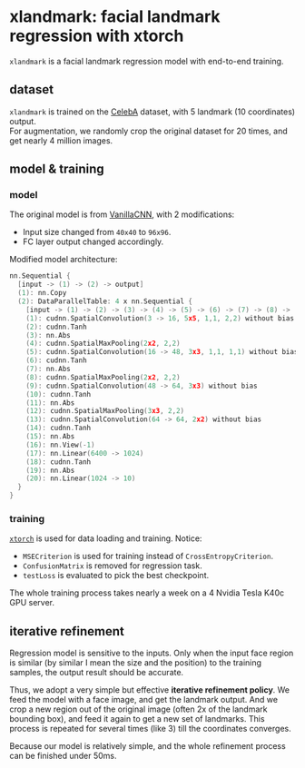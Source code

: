 # xlandmark: facial landmark regression with xtorch
`xlandmark` is a facial landmark regression model with end-to-end training.  

## dataset
`xlandmark` is trained on the [CelebA](http://mmlab.ie.cuhk.edu.hk/projects/CelebA.html) dataset, with 5 landmark (10 coordinates) output.  
For augmentation, we randomly crop the original dataset for 20 times, and get nearly 4 million images.  

## model & training
### model
The original model is from [VanillaCNN](https://github.com/ishay2b/VanillaCNN), with 2 modifications:  
- Input size changed from `40x40` to `96x96`.  
- FC layer output changed accordingly.  

Modified model architecture:
```c
nn.Sequential {
  [input -> (1) -> (2) -> output]
  (1): nn.Copy
  (2): DataParallelTable: 4 x nn.Sequential {
    [input -> (1) -> (2) -> (3) -> (4) -> (5) -> (6) -> (7) -> (8) -> (9) -> (10) -> (11) -> (12) -> (13) -> (14) -> (15) -> (16) -> (17) -> (18) -> (19) -> (20) -> output]
    (1): cudnn.SpatialConvolution(3 -> 16, 5x5, 1,1, 2,2) without bias
    (2): cudnn.Tanh
    (3): nn.Abs
    (4): cudnn.SpatialMaxPooling(2x2, 2,2)
    (5): cudnn.SpatialConvolution(16 -> 48, 3x3, 1,1, 1,1) without bias
    (6): cudnn.Tanh
    (7): nn.Abs
    (8): cudnn.SpatialMaxPooling(2x2, 2,2)
    (9): cudnn.SpatialConvolution(48 -> 64, 3x3) without bias
    (10): cudnn.Tanh
    (11): nn.Abs
    (12): cudnn.SpatialMaxPooling(3x3, 2,2)
    (13): cudnn.SpatialConvolution(64 -> 64, 2x2) without bias
    (14): cudnn.Tanh
    (15): nn.Abs
    (16): nn.View(-1)
    (17): nn.Linear(6400 -> 1024)
    (18): cudnn.Tanh
    (19): nn.Abs
    (20): nn.Linear(1024 -> 10)
  }
}

```

### training
[`xtorch`](https://github.com/kuangliu/xtorch) is used for data loading and training. Notice:  
- `MSECriterion` is used for training instead of `CrossEntropyCriterion`.
- `ConfusionMatrix` is removed for regression task.
- `testLoss` is evaluated to pick the best checkpoint.

The whole training process takes nearly a week on a 4 Nvidia Tesla K40c GPU server.

## iterative refinement
Regression model is sensitive to the inputs. Only when the input face region is similar (by similar I mean the size and the position) to the training samples, the output result should be accurate.  

Thus, we adopt a very simple but effective **iterative refinement policy**. We feed the model with a face image, and get the landmark output. And we crop a new region out of the original image (often 2x of the landmark bounding box), and feed it again to get a new set of landmarks. This process is repeated for several times (like 3) till the coordinates converges.  

Because our model is relatively simple, and the whole refinement process can be finished under 50ms.
